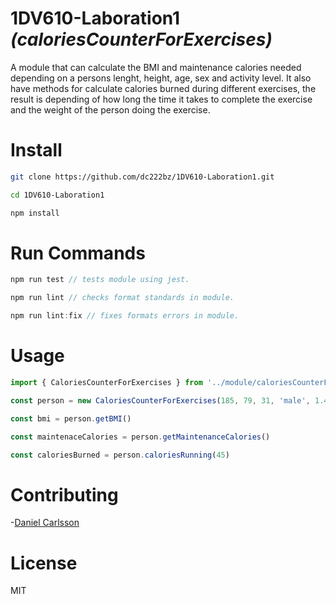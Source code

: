 # 1DV610-Laboration1 _(caloriesCounterForExercises)_

A module that can calculate the BMI and maintenance calories needed depending on a persons lenght, height, age, sex and activity level. It also have methods for calculate calories burned during different exercises, the result is depending of how long the time it takes to complete the exercise and the weight of the person doing the exercise.

# Install
```bash
git clone https://github.com/dc222bz/1DV610-Laboration1.git
```
```bash
cd 1DV610-Laboration1
```
```bash
npm install
```

# Run Commands
```js
npm run test // tests module using jest.
```
```js
npm run lint // checks format standards in module.
```
```js
npm run lint:fix // fixes formats errors in module.
```

# Usage

```js
import { CaloriesCounterForExercises } from '../module/caloriesCounterForExercises.js'

const person = new CaloriesCounterForExercises(185, 79, 31, 'male', 1.4)

const bmi = person.getBMI()

const maintenaceCalories = person.getMaintenanceCalories()

const caloriesBurned = person.caloriesRunning(45)
```

# Contributing

-[Daniel Carlsson](https://github.com/dc222bz)

# License
MIT
